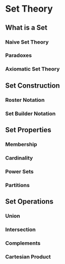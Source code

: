 
# Set Theory

## What is a Set

### Naive Set Theory

### Paradoxes

### Axiomatic Set Theory

## Set Construction

### Roster Notation

### Set Builder Notation

## Set Properties

### Membership

### Cardinality

### Power Sets

### Partitions

## Set Operations

### Union

### Intersection

### Complements

### Cartesian Product

## 
